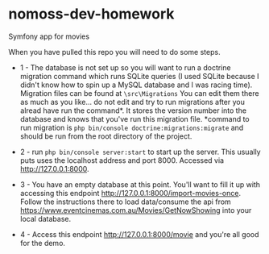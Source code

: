 # nomoss-dev-homework
Symfony app for movies

When you have pulled this repo you will need to do some steps.

- 1 - The database is not set up so you will want to run a doctrine migration command which runs SQLite queries (I used SQLite because I didn't know how to spin up a MySQL database and I was racing time). Migration files can be found at 
`\src\Migrations`
You can edit them there as much as you like... do not edit and try to run migrations after you alread have run the command\*.
It stores the version number into the database and knows that you've run this migration file.
\*command to run migration is
```php bin/console doctrine:migrations:migrate```
and should be run from the root directory of the project.

- 2 - run 
```php bin/console server:start```
to start up the server. This usually puts uses the localhost address and port 8000.
Accessed via http://127.0.0.1:8000.

- 3 - You have an empty database at this point. You'll want to fill it up with accessing this endpoint http://127.0.0.1:8000/import-movies-once. Follow the instructions there to load data/consume the api from https://www.eventcinemas.com.au/Movies/GetNowShowing into your local database.

- 4 - Access this endpoint http://127.0.0.1:8000/movie and you're all good for the demo.

